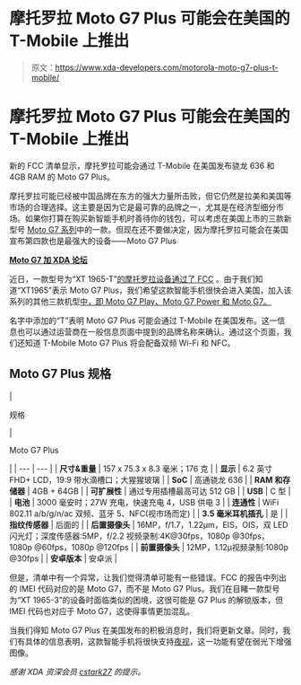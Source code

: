 # 摩托罗拉 Moto G7 Plus 可能会在美国的 T-Mobile 上推出

> 原文：<https://www.xda-developers.com/motorola-moto-g7-plus-t-mobile/>

# 摩托罗拉 Moto G7 Plus 可能会在美国的 T-Mobile 上推出

新的 FCC 清单显示，摩托罗拉可能会通过 T-Mobile 在美国发布骁龙 636 和 4GB RAM 的 Moto G7 Plus。

摩托罗拉可能已经被中国品牌在东方的强大力量所击败，但它仍然是拉美和美国等市场的合理选择。这主要是因为它是最可靠的品牌之一，尤其是在经济型细分市场。如果你打算在购买新智能手机时善待你的钱包，可以考虑在美国上市的三款新型号 [Moto G7 系列](https://www.xda-developers.com/motorola-moto-g7-play-power-plus-launch/)中的一款。但现在还不要做决定，因为摩托罗拉可能会在美国宣布第四款也是最强大的设备——Moto G7 Plus

[**Moto G7 加 XDA 论坛**](https://forum.xda-developers.com/g7-plus)

近日，一款型号为“XT 1965-T”[的摩托罗拉设备通过了 FCC](https://apps.fcc.gov/oetcf/eas/reports/ViewExhibitReport.cfm?mode=Exhibits&RequestTimeout=500&calledFromFrame=N&application_id=7uVo52UMLOZHr5ixZEK3rA%3D%3D&fcc_id=IHDT56XN4) 。由于我们知道“XT1965”表示 Moto G7 Plus，我们希望这款智能手机很快会进入美国，加入该系列的其他三款机型[中，即 Moto G7 Play、Moto G7 Power 和 Moto G7。](https://www.xda-developers.com/moto-g7-google-fi-us/)

名字中添加的“T”表明 Moto G7 Plus 可能会通过 T-Mobile 在美国发布。这一信息也可以通过运营商在一般信息页面中提到的品牌名称来确认。通过这个页面，我们还知道 T-Mobile Moto G7 Plus 将会配备双频 Wi-Fi 和 NFC。

## Moto G7 Plus 规格

| 

规格

 | 

Moto G7 Plus

 |
| --- | --- |
| **尺寸&重量** | 157 x 75.3 x 8.3 毫米；176 克 |
| **显示** | 6.2 英寸 FHD+ LCD，19:9 带水滴槽口；大猩猩玻璃 |
| **SoC** | 高通骁龙 636 |
| **RAM 和存储器** | 4GB + 64GB |
| **可扩展性** | 通过专用插槽最高可达 512 GB |
| **USB** | C 型 |
| **电池** | 3000 毫安时；27W 充电，快速充电 4，USB 供电 3 |
| **连通性** | WiFi 802.11 a/b/g/n/ac 双频、蓝牙 5、NFC(视市场而定) |
| **3.5 毫米耳机插孔** | 是 |
| **指纹传感器** | 后面的 |
| **后置摄像头** | 16MP，f/1.7，1.22μm，EIS，OIS，双 LED 闪光灯；深度传感器:5MP，f/2.2 视频录制:4K@30fps，1080p @30fps，1080p @60fps，1080p @120fps |
| **前置摄像头** | 12MP，1.12μ视频录制:1080p @30fps |
| **安卓版本** | 安卓派 |

但是，清单中有一个异常，让我们觉得清单可能有一些错误。FCC 的报告中列出的 IMEI 代码对应的是 Moto G7，而不是 Moto G7 Plus。我们在目睹一款型号为“XT 1965-3”的设备时面临类似的困境，这很可能是 G7 Plus 的解锁版本，但 IMEI 代码也对应于 Moto G7，这使得事情更加混乱。

当我们得知 Moto G7 Plus 在美国发布的积极消息时，我们将更新文章。同时，我们有具体的信息表明，这款智能手机将很快支持[夜视](https://www.xda-developers.com/motorola-night-vision-camera-motorola-one-vision-moto-g7-plus/)，这一功能有望在弱光下增强图像。

*感谢 XDA 资深会员 [cstark27](https://forum.xda-developers.com/member.php?u=2712580) 的提示。*